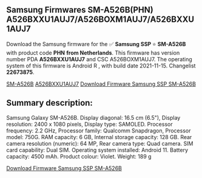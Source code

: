 <h2>Samsung Firmwares SM-A526B(PHN) A526BXXU1AUJ7/A526BOXM1AUJ7/A526BXXU1AUJ7</h2>
Download the Samsung firmware for the ✅ <strong>Samsung SSP </strong> ⭐ <strong>SM-A526B</strong> with product code <strong>PHN</strong> <strong> from Netherlands</strong>. This firmware has version number PDA <strong>A526BXXU1AUJ7</strong> and CSC A526BOXM1AUJ7. The operating system of this firmware is Android R , with build date 2021-11-15. Changelist <strong>22673875</strong>.


[SM-A526B](https://samfirm.shop/samsung/model/SM-A526B)
[A526BXXU1AUJ7](https://samfirm.shop/samsung/pda/A526BXXU1AUJ7)
[Download Firmware Samsung SSP SM-A526B](https://samfirm.shop/samsung/firmware/474724)
<h2>Summary description:</h2>
<p>Samsung Galaxy SM-A526B. Display diagonal: 16.5 cm (6.5"), Display resolution: 2400 x 1080 pixels, Display type: SAMOLED. Processor frequency: 2.2 GHz, Processor family: Qualcomm Snapdragon, Processor model: 750G. RAM capacity: 6 GB, Internal storage capacity: 128 GB. Rear camera resolution (numeric): 64 MP, Rear camera type: Quad camera. SIM card capability: Dual SIM. Operating system installed: Android 11. Battery capacity: 4500 mAh. Product colour: Violet. Weight: 189 g</p>


[Download Firmware Samsung SSP SM-A526B](https://samfirm.shop/samsung/firmware/474724)
